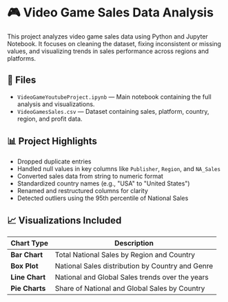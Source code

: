 # 🎮 Video Game Sales Data Analysis

This project analyzes video game sales data using Python and Jupyter Notebook. It focuses on cleaning the dataset, fixing inconsistent or missing values, and visualizing trends in sales performance across regions and platforms.

## 📁 Files

- `VideoGameYoutubeProject.ipynb` — Main notebook containing the full analysis and visualizations.
- `VideoGamesSales.csv` — Dataset containing sales, platform, country, region, and profit data.

## 📊 Project Highlights

- Dropped duplicate entries
- Handled null values in key columns like `Publisher`, `Region`, and `NA_Sales`
- Converted sales data from string to numeric format
- Standardized country names (e.g., "USA" to "United States")
- Renamed and restructured columns for clarity
- Detected outliers using the 95th percentile of National Sales

## 📈 Visualizations Included

| Chart Type   | Description |
|--------------|-------------|
| **Bar Chart**  | Total National Sales by Region and Country |
| **Box Plot**   | National Sales distribution by Country and Genre |
| **Line Chart** | National and Global Sales trends over the years |
| **Pie Charts** | Share of National and Global Sales by Country |
